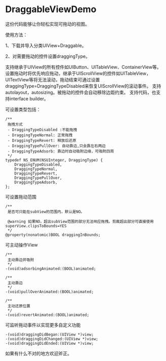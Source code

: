 # DraggableViewDemo

这份代码能够让你轻松实现可拖动的视图。

使用方法：

1、下载并导入分类UIView+Draggable。

2、对需要拖动的控件设置draggingType。

支持继承于UIView的所有控件如UIButton、UITableView、ContainerView等。设置拖动时将优先响应拖动，继承于UIScrollView的控件如UITableView，UITextView等将无法滚动，拖动结束可通过设置draggingType=DraggingTypeDisabled来恢复UIScrollView的滚动事件。
支持autolayout，autosizing。被拖动的控件会自动移除边距约束。
支持代码，也支持interface builder。

可设置类型包括：

```
/**
 拖拽方式
 - DraggingTypeDisabled :不能拖拽
 - DraggingTypeNormal: 正常拖拽
 - DraggingTypeRevert: 释放后还原
 - DraggingTypePullOver: 自动靠边,只会靠左右两边
 - DraggingTypeAdsorb: 靠边时自动吸附边缘，可吸附四周
 */
typedef NS_ENUM(NSUInteger, DraggingType) {
    DraggingTypeDisabled,
    DraggingTypeNormal,
    DraggingTypeRevert,
    DraggingTypePullOver,
    DraggingTypeAdsorb,
};
```
可设置拖动范围
```
/**
 是否可只能在subView的范围内，默认是NO。
 
 @warning 如果NO，超出subView范围的部分无法响应拖拽。剪裁超出部分可直接使用superView.clipsToBounds=YES
 */
@property(nonatomic)BOOL draggingInBounds;
```
可主动操作View
```
/**
 主动靠边并吸附
 */
-(void)adsorbingAnimated:(BOOL)animated;

/**
 主动靠边
 */
-(void)pullOverAnimated:(BOOL)animated;

/**
 主动还原位置
 */
-(void)revertAnimated:(BOOL)animated;
```
可监听拖动事件以实现更多自定义功能
```
-(void)draggingDidBegan:(UIView *)view;
-(void)draggingDidChanged:(UIView *)view;
-(void)draggingDidEnded:(UIView *)view;
```

如果有什么不对的地方欢迎斧正。
